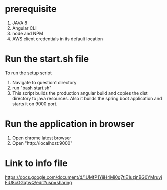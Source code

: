 # prerequisite
1. JAVA 8
3. Angular CLI
4. node and NPM
5. AWS client credentials in its default location

# Run the start.sh file

To run the setup script 
1. Navigate to question1 directory
2. run "bash start.sh"
3. This script builds the production angular build and copies the dist directory to java resources. Also it builds the spring boot application and starts it on 9000 port.

# Run the application in browser
1. Open chrome latest browser
2. Open "http://localhost:9000"

# Link to info file
https://docs.google.com/document/d/1UMfP1YiiH4Mi0g7tiE1uzjnBG0YMruyjFiU8cGGqtwQ/edit?usp=sharing
